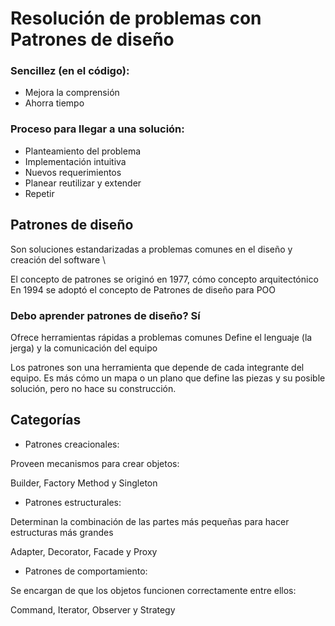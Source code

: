 # Resolución de problemas con Patrones de diseño
### Sencillez (en el código):

- Mejora la comprensión
- Ahorra tiempo

### Proceso para llegar a una solución:

- Planteamiento del problema
- Implementación intuitiva
- Nuevos requerimientos
- Planear reutilizar y extender
- Repetir

## Patrones de diseño

Son soluciones estandarizadas a problemas comunes en el diseño y creación del software
\

El concepto de patrones se originó en 1977, cómo concepto arquitectónico
En 1994 se adoptó el concepto de Patrones de diseño para POO

### Debo aprender patrones de diseño? Sí

Ofrece herramientas rápidas a problemas comunes
Define el lenguaje (la jerga) y la comunicación del equipo

Los patrones son una herramienta que depende de cada integrante del equipo. Es más cómo un mapa o un plano que define las piezas y su posible solución, pero no hace su construcción.

## Categorías

- Patrones creacionales: 

Proveen mecanismos para crear objetos:

Builder, Factory Method y Singleton

- Patrones estructurales: 

Determinan la combinación de las partes más pequeñas para hacer estructuras más grandes

Adapter, Decorator, Facade y Proxy

- Patrones de comportamiento: 

Se encargan de que los objetos funcionen correctamente entre ellos:

Command, Iterator, Observer y Strategy
